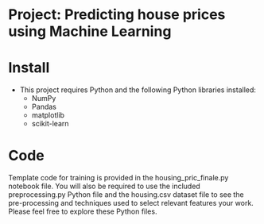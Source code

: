 # Project: Predicting house prices using Machine Learning
# Install
- This project requires Python and the following Python libraries installed:
  - NumPy
  - Pandas
  - matplotlib
  - scikit-learn
# Code
Template code for training is provided in the housing_pric_finale.py notebook file. You will also be required to use the included preprocessing.py Python file and the housing.csv dataset file to see the pre-processing and techniques used to select relevant features your work. Please feel free to explore these Python files.
